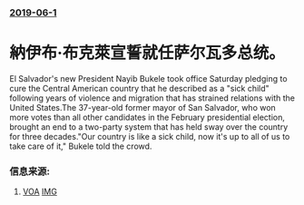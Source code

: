 ### [2019-06-1](/news/2019/06/1/index.md)

##### 
# 納伊布·布克萊宣誓就任萨尔瓦多总统。 

El Salvador's new President Nayib Bukele took office Saturday pledging to cure the Central American country that he described as a "sick child" following years of violence and migration that has strained relations with the United States.The 37-year-old former mayor of San Salvador, who won more votes than all other candidates in the February presidential election, brought an end to a two-party system that has held sway over the country for three decades."Our country is like a sick child, now it's up to all of us to take care of it," Bukele told the crowd.


### 信息来源:

1. [VOA](https://www.voanews.com/a/el-salvador-president/4942233.html) [IMG](https://media.voltron.voanews.com/Drupal/01live-166/2019-06/35C7BDAB-C5CD-4A52-A694-DA796D3C91DF.jpg)
